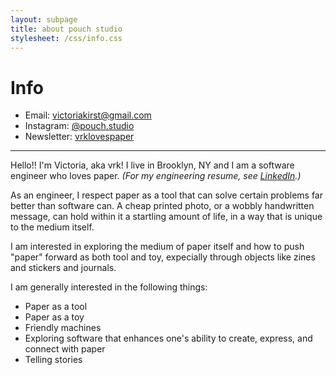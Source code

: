 ```yaml
---
layout: subpage
title: about pouch studio
stylesheet: /css/info.css
---
```


# Info

<div class="spacey">

- Email: victoriakirst@gmail.com
- Instagram: [@pouch.studio](https://www.instagram.com/pouch.studio)
- Newsletter: [vrklovespaper](https://vrklovespaper.substack.com/)

</div>

---


<div class="spacey">

Hello!! I'm Victoria, aka vrk! I live in Brooklyn, NY  and I am a software engineer who loves paper. _(For my engineering resume, see [LinkedIn](https://www.linkedin.com/in/victoriakirst/).)_

As an engineer, I respect paper as a tool that can solve certain problems far better than software can. A cheap printed photo, or a wobbly handwritten message, can hold within it a startling amount of life, in a way that is unique to the medium itself.

I am interested in exploring the medium of paper itself and how to push "paper" forward as both tool and toy, expecially through objects like zines and stickers and journals.



I am generally interested in the following things:

- Paper as a tool
- Paper as a toy
- Friendly machines
- Exploring software that enhances one's ability to create, express, and connect with paper
- Telling stories



</div>

